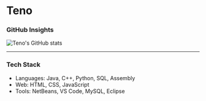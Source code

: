 # Teno 

### GitHub Insights

![Teno's GitHub stats](https://github-readme-stats.vercel.app/api?username=doopii&show_icons=true&theme=merko)

---

### Tech Stack

- Languages: Java, C++, Python, SQL, Assembly  
- Web: HTML, CSS, JavaScript  
- Tools: NetBeans, VS Code, MySQL, Eclipse  


